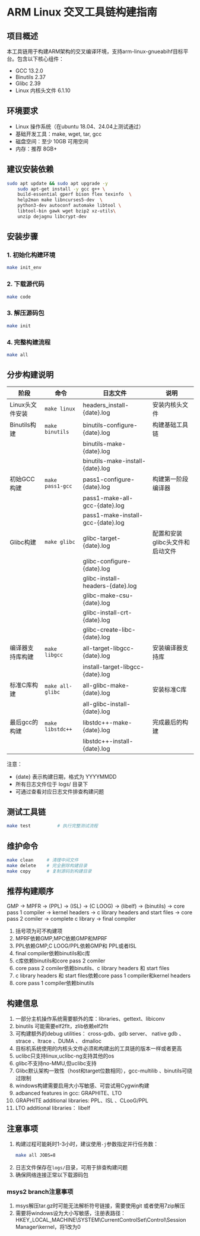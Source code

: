 # ARM Linux 交叉工具链构建指南

## 项目概述

本工具链用于构建ARM架构的交叉编译环境，支持arm-linux-gnueabihf目标平台。包含以下核心组件：

- GCC 13.2.0
- Binutils 2.37
- Glibc 2.39
- Linux 内核头文件 6.1.10

## 环境要求

- Linux 操作系统（在ubuntu 18.04、24.04上测试通过）
- 基础开发工具：make, wget, tar, gcc
- 磁盘空间：至少 10GB 可用空间
- 内存：推荐 8GB+

## 建议安装依赖

```bash
sudo apt update && sudo apt upgrade -y
	sudo apt-get install -y gcc g++ \
	build-essential gperf bison flex texinfo  \
	help2man make libncurses5-dev  \
	python3-dev autoconf automake libtool \
	libtool-bin gawk wget bzip2 xz-utils\
	unzip dejagnu libcrypt-dev
```

## 安装步骤

### 1. 初始化构建环境

```bash
make init_env
```

### 2. 下载源代码

```bash
make code
```

### 3. 解压源码包

```bash
make init
```

### 4. 完整构建流程

```bash
make all
```

## 分步构建说明


| 阶段             | 命令             | 日志文件                          | 说明                            |
| ---------------- | ---------------- | --------------------------------- | ------------------------------- |
| Linux头文件安装  | `make linux`     | headers_install-{date}.log        | 安装内核头文件                  |
| Binutils构建     | `make binutils`  | binutils-configure-{date}.log     | 构建基础工具链                  |
|                  |                  | binutils-make-{date}.log          |                                 |
|                  |                  | binutils-make-install-{date}.log  |                                 |
| 初始GCC构建      | `make pass1-gcc` | pass1-configure-{date}.log        | 构建第一阶段编译器              |
|                  |                  | pass1-make-all-gcc-{date}.log     |                                 |
|                  |                  | pass1-make-install-gcc-{date}.log |                                 |
| Glibc构建        | `make glibc`     | glibc-target-{date}.log           | 配置和安装glibc头文件和启动文件 |
|                  |                  | glibc-configure-{date}.log        |                                 |
|                  |                  | glibc-install-headers-{date}.log  |                                 |
|                  |                  | glibc-make-csu-{date}.log         |                                 |
|                  |                  | glibc-install-crt-{date}.log      |                                 |
|                  |                  | glibc-create-libc-{date}.log      |                                 |
| 编译器支持库构建 | `make libgcc`    | all-target-libgcc-{date}.log      | 安装编译器支持库                |
|                  |                  | install-target-libgcc-{date}.log  |                                 |
| 标准C库构建      | `make all-glibc` | all-glibc-make-{date}.log         | 安装标准C库                     |
|                  |                  | all-glibc-install-{date}.log      |                                 |
| 最后gcc的构建    | `make libstdc++` | libstdc++-make-{date}.log         | 完成最后的构建                  |
|                  |                  | libstdc++-install-{date}.log      |                                 |

注意：

- {date} 表示构建日期，格式为 YYYYMMDD
- 所有日志文件位于 logs/ 目录下
- 可通过查看对应日志文件排查构建问题

## 测试工具链

```bash
make test          # 执行完整测试流程
```

## 维护命令

```bash
make clean     # 清理中间文件
make delete    # 完全删除构建目录
make copy      # 复制源码到构建目录
```

## 推荐构建顺序

GMP -> MPFR -> (PPL) -> (ISL) -> (C LOOG) -> (libelf) -> (binutils) -> core pass 1 compiler -> kernel headers -> c library headers and start files -> core pass 2 comiler -> complete c library -> final compiler

1. 括号项为可不构建项
2. MPRF依赖GMP,MPC依赖GMP和MPRF
3. PPL依赖GMP,C LOOG/PPL依赖GMP和  PPL或者ISL
4. final compiler依赖binutils和c库
5. c库依赖binutils和core pass 2 comiler
6. core pass 2 comiler依赖binutils、c library headers 和 start files
7. c library headers 和 start files依赖core pass 1 compiler和kernel headers
8. core pass 1 compiler依赖binutils

## 构建信息

1. 一部分主机操作系统需要额外的库：libraries、gettext、libiconv
2. binutils 可能需要elf2flt，zlib依赖elf2flt
3. 可构建额外的debug utilities： cross-gdb、gdb server、 native gdb 、strace 、ltrace 、DUMA 、 dmalloc
4. 目标机系统使用的内核头文件必须和构建出的工具链的版本一样或者更高
5. uclibc只支持linux,uclibc-ng支持其他的os
6. glibc不支持no-MMU,但uclibc支持
7. Glibc默认架构一致性（host和target位数相同），gcc-multilib 、binutils可绕过限制
8. windows构建需要启用大小写敏感、可尝试用Cygwin构建
9. adbanced features in gcc: GRAPHITE、LTO
10. GRAPHITE additional libraries: PPL、ISL 、CLooG/PPL
11. LTO additional libraries： libelf

## 注意事项

1. 构建过程可能耗时1-3小时，建议使用`-j`参数指定并行任务数：
   ```bash
   make all JOBS=8
   ```
2. 日志文件保存在`logs/`目录，可用于排查构建问题
3. 确保网络连接正常以下载源码包

### msys2 branch注意事项

1. msys解压tar.gz时可能无法解析符号链接，需要使用git 或者使用7zip解压
2. 需要将windows设为大小写敏感，注册表路径：HKEY_LOCAL_MACHINE\SYSTEM\CurrentControlSet\Control\Session Manager\kernel，将1改为0


